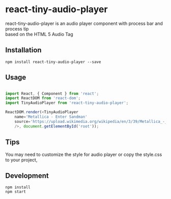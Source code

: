 # react-tiny-audio-player

react-tiny-audio-player is an audio player component with process bar and process tip
</br>
based on the HTML 5 Audio Tag

## Installation

`npm install react-tiny-audio-player --save`

## Usage

```javascript

import React, { Component } from 'react';
import ReactDOM from 'react-dom';
import TinyAudioPlayer from 'react-tiny-audio-player';

ReactDOM.render(<TinyAudioPlayer
    name='Metallica - Enter Sandman'
    source='https://upload.wikimedia.org/wikipedia/en/3/39/Metallica_-_Enter_Sandman.ogg'
    />, document.getElementById('root'));

```

## Tips

You may need to customize the style for audio player or copy the style.css to your project,

## Development

    npm install
    npm start
